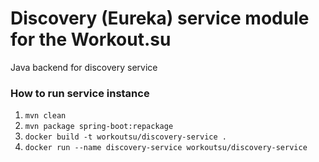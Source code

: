 # Discovery (Eureka) service module for the Workout.su

Java backend for discovery service

### How to run service instance
1. ```mvn clean```
2. ```mvn package spring-boot:repackage```
3. ```docker build -t workoutsu/discovery-service .```
4. ```docker run --name discovery-service workoutsu/discovery-service```